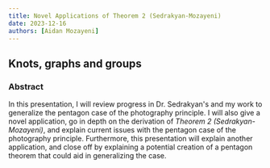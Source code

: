 ```yaml
---
title: Novel Applications of Theorem 2 (Sedrakyan-Mozayeni)
date: 2023-12-16
authors: [Aidan Mozayeni]
---
```


## Knots, graphs and groups

### Abstract

In this presentation, I will review progress in Dr. Sedrakyan's and my work to generalize the pentagon case of the photography principle. I will also give a novel application, go in depth on the derivation of *Theorem 2 (Sedrakyan-Mozayeni)*, and explain current issues with the pentagon case of the photography principle. Furthermore, this presentation will explain another application, and close off by explaining a potential creation of a pentagon theorem that could aid in generalizing the case.
  
 

 





